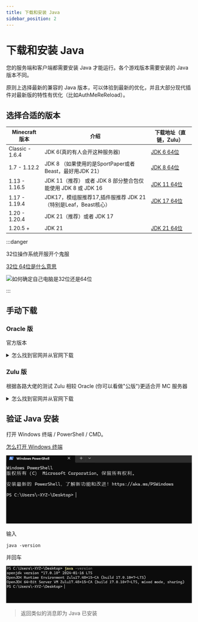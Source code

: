 ```yaml
---
title: 下载和安装 Java
sidebar_position: 2
---
```


# 下载和安装 Java

您的服务端和客户端都需要安装 Java 才能运行。各个游戏版本需要安装的 Java 版本不同。

原则上选择最新的兼容的 Java 版本，可以体验到最新的优化，并且大部分现代插件对最新版的特性有优化（比如AuthMeReReload）。

## 选择合适的版本

| Minecraft 版本    | 介绍                                           | 下载地址（直链，Zulu）                                                                            |
|-----------------|----------------------------------------------|------------------------------------------------------------------------------------------|
| Classic - 1.6.4 | JDK 6(真的有人会开这种服务器)                           | [JDK 6 64位](https://vip.123pan.cn/1821558579/Lingyi/java/6/jdk6-windowsx64-mcres.cn.exe) |
| 1.7 - 1.12.2    | JDK 8 （如果使用的是SportPaper或者Beast，最好用JDK 21）    | [JDK 8 64位](https://cdn.yghpy.com/DL.Javas/zulu8.74.0.17-ca-jdk8.0.392-win_x64.msi)      |
| 1.13 - 1.16.5   | JDK 11（推荐） 或者 JDK 8 部分整合包仅能使用 JDK 8 或 JDK 16 | [JDK 11 64位](https://cdn.azul.com/zulu/bin/zulu11.72.19-ca-jdk11.0.23-win_x64.msi)       |
| 1.17 - 1.19.4   | JDK17，模组服推荐17,插件服推荐 JDK 21（特别是Leaf，Beast核心）  | [JDK 17 64位](https://cdn.yghpy.com/DL.Javas/zulu17.50.19-ca-fx-jdk17.0.11-win_x64.msi)   |
| 1.20 - 1.20.4   | JDK 21（推荐）或者 JDK 17                         |                                                                                          |
| 1.20.5 +        | JDK 21                                       | [JDK 21 64位](https://cdn.yghpy.com/DL.Javas/zulu21.34.19-ca-fx-jdk21.0.3-win_x64.msi)    |

:::danger

32位操作系统开服开个鬼服

[32位 64位是什么意思](https://cn.bing.com/search?q=32%E4%BD%8D%2064%E4%BD%8D%E6%98%AF%E4%BB%80%E4%B9%88%E6%84%8F%E6%80%9D)

![如何确定自己电脑是32位还是64位](https://cn.bing.com/search?q=%E5%A6%82%E4%BD%95%E7%A1%AE%E5%AE%9A%E8%87%AA%E5%B7%B1%E7%94%B5%E8%84%91%E6%98%AF32%E4%BD%8D%E8%BF%98%E6%98%AF64%E4%BD%8D)

:::

## 手动下载

### Oracle 版

官方版本

<details>
  <summary>怎么找到官网并从官网下载</summary>

![](_images/Oracle-1.png)
![](_images/Oracle-2.png)
![](_images/Oracle-3.png)
![](_images/Oracle-4.png)

> 如果再往下翻的话可以看到 Java 8 / 11。

![](_images/Oracle-5.png)

> 但是在这里 Java 8 需要登录才能下载。
>
> 你可以在下方链接直接下载 Java 8。
>
> > https://www.java.com/zh-CN/download/
</details>

### Zulu 版

根据各路大佬的测试 Zulu 相较 Oracle (你可以看做"公版")更适合开 MC 服务器

<details>
  <summary>怎么找到官网并从官网下载</summary>

![](_images/Zulu-1.png)

> 往下翻，找到这个，选择你想要的版本

![](_images/Zulu-2.png)

> 找到 64-bit (64位) （如果你的电脑是32位的，建议不开服）。

![](_images/Zulu-3.png)

> 如果您不能安装此软件（如不兼容），请关闭此文档，且**不要向**文档编写者们提问，感谢。
</details>


## 验证 Java 安装

打开 Windows 终端 / PowerShell / CMD。

[怎么打开 Windows 终端](https://cn.bing.com/search?q=%E6%80%8E%E4%B9%88%E6%89%93%E5%BC%80windows%E6%8E%A7%E5%88%B6%E5%8F%B0)

![](_images/cmd-1.png)

输入

```
java -version
```

并回车

![](_images/cmd-2.png)

> 返回类似的消息即为 Java 已安装
